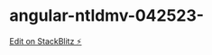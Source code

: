 # angular-ntldmv-042523-

[Edit on StackBlitz ⚡️](https://stackblitz.com/edit/angular-ntldmv-xfv2zw)